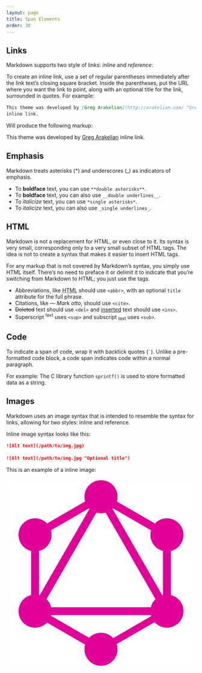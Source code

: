```yaml
---
layout: page
title: Span Elements
order: 30
---
```


## Links

Markdown supports two style of links: *inline* and *reference*.

To create an inline link, use a set of regular parentheses immediately after the link text’s 
closing square bracket. Inside the parentheses, put the URL where you want the link to point, 
along with an optional title for the link, surrounded in quotes. For example:

```markdown
This theme was developed by [Greg Arakelian](http://arakelian.com/ "Greg's Website") 
inline link.
```

Will produce the following markup:

This theme was developed by [Greg Arakelian](http://arakelian.com/ "Greg's Website") inline link.

## Emphasis

Markdown treats asterisks (*) and underscores (_) as indicators of emphasis. 

- To **boldface** text, you can use `**double asterisks**`.
- To __boldface__ text, you can also use `__double underlines__`.
- To *italicize* text, you can use `*single asterisks*`.
- To _italicize_ text, you can also use `_single underlines_`.

## HTML

Markdown is not a replacement for HTML, or even close to it. Its syntax is very small, corresponding only to a very small subset of HTML tags. The idea is not to create a syntax that makes it easier to insert HTML tags.

For any markup that is not covered by Markdown’s syntax, you simply use HTML itself. There’s no need to preface it or delimit it to indicate that you’re switching from Markdown to HTML; you just use the tags.

- Abbreviations, like <abbr title="HyperText Markup Langage">HTML</abbr> should use `<abbr>`, with an optional `title` attribute for the full phrase.
- Citations, like <cite>&mdash; Mark otto</cite>, should use `<cite>`.
- <del>Deleted</del> text should use `<del>` and <ins>inserted</ins> text should use `<ins>`.
- Superscript <sup>text</sup> uses `<sup>` and subscript <sub>text</sub> uses `<sub>`.


## Code

To indicate a span of code, wrap it with backtick quotes (`` ` ``). Unlike a pre-formatted code block, a code span indicates code within a normal paragraph. 

For example: The C library function `sprintf()` is used to store formatted data as a string.


## Images

Markdown uses an image syntax that is intended to resemble the syntax for links, allowing for two styles: inline and reference.

Inline image syntax looks like this:

```markdown
![Alt text](/path/to/img.jpg)

![Alt text](/path/to/img.jpg "Optional title")
```

This is an example of a inline image:

![Sample alternative text](/assets/img/logo.svg "Sample title")
